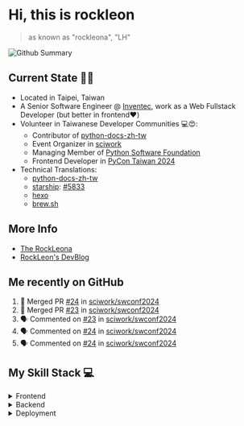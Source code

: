 # Hi, this is **rockleon**
> as known as "rockleona", "LH"

![Github Summary](https://github-profile-summary-cards.vercel.app/api/cards/profile-details?username=rockleona&theme=2077)

## Current State 🙌🙌
+ Located in Taipei, Taiwan
+ A Senior Software Engineer @ [Inventec](https://www.inventec.com/), work as a Web Fullstack Developer (but better in frontend❤️)
+ Volunteer in Taiwanese Developer Communities 💻😍:
    + Contributor of [python-docs-zh-tw](https://github.com/python/python-docs-zh-tw)
    + Event Organizer in [sciwork](https://sciwork.dev/)
    + Managing Member of [Python Software Foundation](https://www.python.org/psf-landing/)
    + Frontend Developer in [PyCon Taiwan 2024](https://tw.pycon.org/2024)
+ Technical Translations:
    + [python-docs-zh-tw](https://github.com/python/python-docs-zh-tw)
    + [starship](https://github.com/starship/starship): [#5833](https://github.com/starship/starship/pull/5883)
    + [hexo](https://github.com/hexojs/site/pulls?q=is:pr+author:rockleona)
    + [brew.sh](https://github.com/Homebrew/brew.sh/pulls?q=is:pr+author:rockleona)

## More Info 
+ [The RockLeona](https://hi.rockleon.dev/)
+ [RockLeon's DevBlog](https://blog.rockleon.dev)

## Me recently on GitHub

<!--START_SECTION:activity-->
1. 🎉 Merged PR [#24](https://github.com/sciwork/swconf2024/pull/24) in [sciwork/swconf2024](https://github.com/sciwork/swconf2024)
2. 🎉 Merged PR [#23](https://github.com/sciwork/swconf2024/pull/23) in [sciwork/swconf2024](https://github.com/sciwork/swconf2024)
3. 🗣 Commented on [#23](https://github.com/sciwork/swconf2024/pull/23#issuecomment-2522698780) in [sciwork/swconf2024](https://github.com/sciwork/swconf2024)
4. 🗣 Commented on [#24](https://github.com/sciwork/swconf2024/pull/24#issuecomment-2522684479) in [sciwork/swconf2024](https://github.com/sciwork/swconf2024)
5. 🗣 Commented on [#24](https://github.com/sciwork/swconf2024/pull/24#issuecomment-2522310565) in [sciwork/swconf2024](https://github.com/sciwork/swconf2024)
<!--END_SECTION:activity-->


## My Skill Stack 💻
<details>
    <summary>
        Frontend
    </summary>

|   |           |
| ---------:|:----------------------------------------------------------------------------------------------------------------------------------------------------------------------------------------------------------------------------------------------------------------------------------------------------------------------------------------------------------------------------------------------------------------------------------------- |
|   Lang  | ![JavaScript](https://img.shields.io/badge/JavaScript-323330?style=for-the-badge&logo=javascript&logoColor=F7DF1E) ![TypeScript](https://img.shields.io/badge/TypeScript-007ACC?style=for-the-badge&logo=typescript&logoColor=white)                                                                                                                                                                                                                                                                                                                                                                                                                                           |
| Framework | ![Vue.js](https://img.shields.io/badge/vuejs-%2335495e.svg?style=for-the-badge&logo=vuedotjs&logoColor=%234FC08D)  ![Nuxtjs](https://img.shields.io/badge/Nuxt-002E3B?style=for-the-badge&logo=nuxtdotjs&logoColor=#00DC82) ![React](https://img.shields.io/badge/react-%2320232a.svg?style=for-the-badge&logo=react&logoColor=%2361DAFB) ![Hexo](https://img.shields.io/badge/Hexo-0E83CD?style=for-the-badge&logo=hexo&logoColor=white) |
|     Style | ![TailwindCSS](https://img.shields.io/badge/tailwindcss-%2338B2AC.svg?style=for-the-badge&logo=tailwind-css&logoColor=white) ![Bootstrap](https://img.shields.io/badge/bootstrap-%238511FA.svg?style=for-the-badge&logo=bootstrap&logoColor=white)   ![FontAwesome](https://img.shields.io/badge/Font_Awesome-339AF0?style=for-the-badge&logo=fontawesome&logoColor=white )                                                               |
|     Graph | ![leaflet](https://img.shields.io/badge/Leaflet-199900?style=for-the-badge&logo=Leaflet&logoColor=white) ![Chart.js](https://img.shields.io/badge/chart.js-F5788D.svg?style=for-the-badge&logo=chart.js&logoColor=white)                                                                                                                                                                                                                  |
|   Packing | ![Vite](https://img.shields.io/badge/vite-%23646CFF.svg?style=for-the-badge&logo=vite&logoColor=white)                                                                                                                                                                                                                                                                                                                                    |

    
</details>


<details>
    <summary>Backend</summary>

    
|  |    |
| ---------:|:--------------------------------------------------------------------------------------------------------------------------------------------------------------------------------------------------------------------------------------------------------------------------------------------------------------------------------------------------------------------------------------------------------------------------------------------------------------------- |
|  Lang |       ![Python](https://img.shields.io/badge/Python-FFD43B?style=for-the-badge&logo=python&logoColor=blue)  ![JavaScript](https://img.shields.io/badge/JavaScript-323330?style=for-the-badge&logo=javascript&logoColor=F7DF1E) ![TypeScript](https://img.shields.io/badge/TypeScript-007ACC?style=for-the-badge&logo=typescript&logoColor=white)                                                                                                                                                                                                                                                                                                                                                                                                                                                                |
| Framework | ![Flask](https://img.shields.io/badge/flask-%23000.svg?style=for-the-badge&logo=flask&logoColor=white) ![Deno JS](https://img.shields.io/badge/deno%20js-000000?style=for-the-badge&logo=deno&logoColor=white)                                                                                                                                                                                                                                                        |
|  Database | ![MongoDB](https://img.shields.io/badge/MongoDB-%234ea94b.svg?style=for-the-badge&logo=mongodb&logoColor=white) ![MySQL](https://img.shields.io/badge/mysql-%2300f.svg?style=for-the-badge&logo=mysql&logoColor=white) ![SQLite](https://img.shields.io/badge/sqlite-%2307405e.svg?style=for-the-badge&logo=sqlite&logoColor=white)                                                                                                                                   |
|     Tools | ![JSON](https://img.shields.io/badge/json-5E5C5C?style=for-the-badge&logo=json&logoColor=white) ![Mosquitto](https://img.shields.io/badge/mosquitto-%233C5280.svg?style=for-the-badge&logo=eclipsemosquitto&logoColor=white) ![Swagger](https://img.shields.io/badge/-Swagger-%23Clojure?style=for-the-badge&logo=swagger&logoColor=white)  ![JWT](https://img.shields.io/badge/JWT-black?style=for-the-badge&logo=JSON%20web%20tokens)                      ![postman](https://img.shields.io/badge/Postman-FF6C37?style=for-the-badge&logo=Postman&logoColor=white) |

</details>


<details>
    <summary>Deployment</summary>

|  |     |
| ----------:|:------------------------------------------------------------------------------------------------------------------------------------- |
|     Server | ![Nginx](https://img.shields.io/badge/nginx-%23009639.svg?style=for-the-badge&logo=nginx&logoColor=white)                             |
|     Containerize |![Docker](https://img.shields.io/badge/docker-%230db7ed.svg?style=for-the-badge&logo=docker&logoColor=white)                                                                                                                                       |
|      Cloud | ![Azure](https://img.shields.io/badge/azure-%230072C6.svg?style=for-the-badge&logo=microsoftazure&logoColor=white)                    |
|      CI/CD |![AzureDevOps](https://img.shields.io/badge/Azure_DevOps-0078D7?style=for-the-badge&logo=azure-devops&logoColor=white) ![GitHub Actions](https://img.shields.io/badge/github%20actions-%232671E5.svg?style=for-the-badge&logo=githubactions&logoColor=white) |
|    Hosting | ![Github Pages](https://img.shields.io/badge/github%20pages-121013?style=for-the-badge&logo=github&logoColor=white)                   |

</details>
